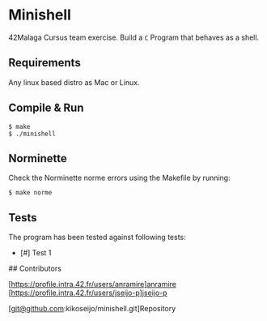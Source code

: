 
# Minishell

42Malaga Cursus team exercise. Build a `C` Program that behaves as a shell.

## Requirements

Any linux based distro as Mac or Linux.

## Compile & Run

```
$ make
$ ./minishell
```

## Norminette

Check the Norminette norme errors using the Makefile by running:

```
$ make norme
```

## Tests

The program has been tested against following tests:

- [#] Test 1

## Contributors

[https://profile.intra.42.fr/users/anramire]anramire
[https://profile.intra.42.fr/users/jseijo-p]jseijo-p

[git@github.com:kikoseijo/minishell.git]Repository
